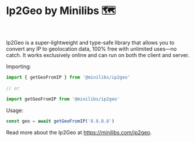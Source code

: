 # **Ip2Geo by Minilibs 🗺️**

<br />

Ip2Geo is a super-lightweight and type-safe library that allows you to convert any IP to geolocation data, 100% free with unlimited uses—no catch. It works exclusively online and can run on both the client and server.

Importing:
```typescript
import { getGeoFromIP } from '@minilibs/ip2geo'
 
// or
 
import getGeoFromIP from '@minilibs/ip2geo'
```

Usage:
```typescript
const geo = await getGeoFromIP('8.8.8.8')
```

Read more about the Ip2Geo at https://minilibs.com/ip2geo.